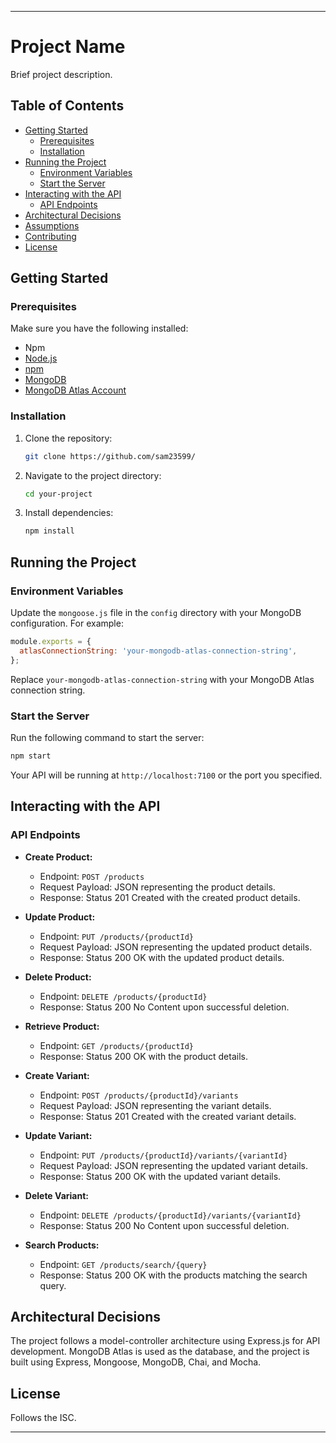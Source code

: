 ---

# Project Name

Brief project description.

## Table of Contents

- [Getting Started](#getting-started)
  - [Prerequisites](#prerequisites)
  - [Installation](#installation)
- [Running the Project](#running-the-project)
  - [Environment Variables](#environment-variables)
  - [Start the Server](#start-the-server)
- [Interacting with the API](#interacting-with-the-api)
  - [API Endpoints](#api-endpoints)
- [Architectural Decisions](#architectural-decisions)
- [Assumptions](#assumptions)
- [Contributing](#contributing)
- [License](#license)

## Getting Started

### Prerequisites

Make sure you have the following installed:

- Npm
- [Node.js](https://nodejs.org/)
- [npm](https://www.npmjs.com/)
- [MongoDB](https://www.mongodb.com/)
- [MongoDB Atlas Account](https://www.mongodb.com/cloud/atlas)

### Installation

1. Clone the repository:

   ```bash
   git clone https://github.com/sam23599/
   ```

2. Navigate to the project directory:

   ```bash
   cd your-project
   ```

3. Install dependencies:

   ```bash
   npm install
   ```

## Running the Project

### Environment Variables

Update the `mongoose.js` file in the `config` directory with your MongoDB configuration. For example:

```javascript
module.exports = {
  atlasConnectionString: 'your-mongodb-atlas-connection-string',
};
```

Replace `your-mongodb-atlas-connection-string` with your MongoDB Atlas connection string.

### Start the Server

Run the following command to start the server:

```bash
npm start
```

Your API will be running at `http://localhost:7100` or the port you specified.

## Interacting with the API

### API Endpoints

- **Create Product:**
  - Endpoint: `POST /products`
  - Request Payload: JSON representing the product details.
  - Response: Status 201 Created with the created product details.

- **Update Product:**
  - Endpoint: `PUT /products/{productId}`
  - Request Payload: JSON representing the updated product details.
  - Response: Status 200 OK with the updated product details.

- **Delete Product:**
  - Endpoint: `DELETE /products/{productId}`
  - Response: Status 200 No Content upon successful deletion.

- **Retrieve Product:**
  - Endpoint: `GET /products/{productId}`
  - Response: Status 200 OK with the product details.

- **Create Variant:**
  - Endpoint: `POST /products/{productId}/variants`
  - Request Payload: JSON representing the variant details.
  - Response: Status 201 Created with the created variant details.

- **Update Variant:**
  - Endpoint: `PUT /products/{productId}/variants/{variantId}`
  - Request Payload: JSON representing the updated variant details.
  - Response: Status 200 OK with the updated variant details.

- **Delete Variant:**
  - Endpoint: `DELETE /products/{productId}/variants/{variantId}`
  - Response: Status 200 No Content upon successful deletion.

- **Search Products:**
  - Endpoint: `GET /products/search/{query}`
  - Response: Status 200 OK with the products matching the search query.

## Architectural Decisions

The project follows a model-controller architecture using Express.js for API development. MongoDB Atlas is used as the database, and the project is built using Express, Mongoose, MongoDB, Chai, and Mocha.


## License

Follows the ISC.

---